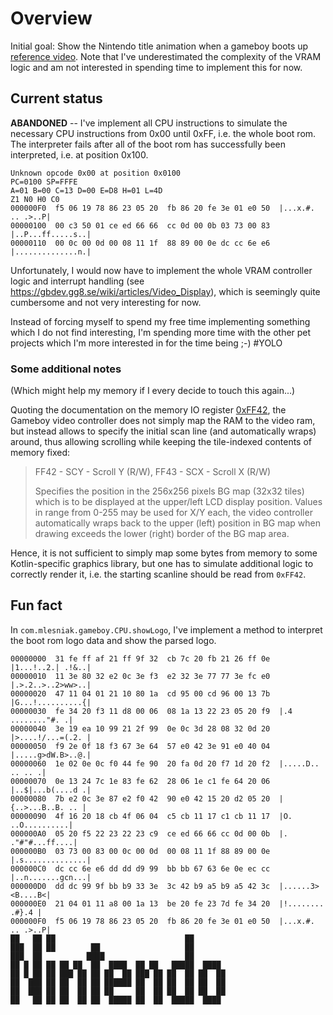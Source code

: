 # Overview

Initial goal: Show the Nintendo title animation when a gameboy 
boots up [reference video](https://www.youtube.com/watch?v=g9x6alnYvIU&ab_channel=i12bretro).
Note that I've underestimated the complexity of the VRAM logic
and am not interested in spending time to implement this for now.

## Current status

**ABANDONED** -- I've implement all CPU instructions to simulate the necessary CPU instructions from 
0x00 until 0xFF, i.e. the whole boot rom. The interpreter fails after all of the boot rom has successfully
been interpreted, i.e. at position 0x100.
```
Unknown opcode 0x00 at position 0x0100
PC=0100 SP=FFFE
A=01 B=00 C=13 D=00 E=D8 H=01 L=4D
Z1 N0 H0 C0
000000F0  f5 06 19 78 86 23 05 20  fb 86 20 fe 3e 01 e0 50  |...x.#. .. .>..P|
00000100  00 c3 50 01 ce ed 66 66  cc 0d 00 0b 03 73 00 83  |..P...ff.....s..|
00000110  00 0c 00 0d 00 08 11 1f  88 89 00 0e dc cc 6e e6  |..............n.|
```
Unfortunately, I would now have to implement the whole VRAM controller logic 
and interrupt handling (see https://gbdev.gg8.se/wiki/articles/Video_Display), 
which is seemingly quite cumbersome and not very interesting for now. 

Instead of forcing myself to spend my free time implementing something which
I do not find interesting, I'm spending more time with the other pet projects
which I'm more interested in for the time being ;-) #YOLO

### Some additional notes

(Which might help my memory if I every decide to touch this again...)

Quoting the documentation on the memory IO register [0xFF42](https://gbdev.gg8.se/wiki/articles/Video_Display#FF42_-_SCY_-_Scroll_Y_.28R.2FW.29.2C_FF43_-_SCX_-_Scroll_X_.28R.2FW.29), 
the Gameboy video controller does not simply map the RAM to the video ram, but
instead allows to specify the initial scan line (and automatically wraps) around,
thus allowing scrolling while keeping the tile-indexed contents of memory fixed:

> FF42 - SCY - Scroll Y (R/W), FF43 - SCX - Scroll X (R/W)
> >
> Specifies the position in the 256x256 pixels BG map (32x32 tiles) which is to 
> be displayed at the upper/left LCD display position. Values in range from 0-255 
> may be used for X/Y each, the video controller automatically wraps back to 
> the upper (left) position in BG map when drawing exceeds the lower (right) 
> border of the BG map area.

Hence, it is not sufficient to simply map some bytes from memory to some
Kotlin-specific graphics library, but one has to simulate additional logic
to correctly render it, i.e. the starting scanline should be read from `0xFF42`.

## Fun fact
In `com.mlesniak.gameboy.CPU.showLogo`, I've implement a method to interpret the boot rom logo data and show the
parsed logo. 

```
00000000  31 fe ff af 21 ff 9f 32  cb 7c 20 fb 21 26 ff 0e  |1...!..2.| .!&..|
00000010  11 3e 80 32 e2 0c 3e f3  e2 32 3e 77 77 3e fc e0  |.>.2..>..2>ww>..|
00000020  47 11 04 01 21 10 80 1a  cd 95 00 cd 96 00 13 7b  |G...!..........{|
00000030  fe 34 20 f3 11 d8 00 06  08 1a 13 22 23 05 20 f9  |.4 ........"#. .|
00000040  3e 19 ea 10 99 21 2f 99  0e 0c 3d 28 08 32 0d 20  |>....!/...=(.2. |
00000050  f9 2e 0f 18 f3 67 3e 64  57 e0 42 3e 91 e0 40 04  |.....g>dW.B>..@.|
00000060  1e 02 0e 0c f0 44 fe 90  20 fa 0d 20 f7 1d 20 f2  |.....D.. .. .. .|
00000070  0e 13 24 7c 1e 83 fe 62  28 06 1e c1 fe 64 20 06  |..$|...b(....d .|
00000080  7b e2 0c 3e 87 e2 f0 42  90 e0 42 15 20 d2 05 20  |{..>...B..B. .. |
00000090  4f 16 20 18 cb 4f 06 04  c5 cb 11 17 c1 cb 11 17  |O. ..O..........|
000000A0  05 20 f5 22 23 22 23 c9  ce ed 66 66 cc 0d 00 0b  |. ."#"#...ff....|
000000B0  03 73 00 83 00 0c 00 0d  00 08 11 1f 88 89 00 0e  |.s..............|
000000C0  dc cc 6e e6 dd dd d9 99  bb bb 67 63 6e 0e ec cc  |..n.......gcn...|
000000D0  dd dc 99 9f bb b9 33 3e  3c 42 b9 a5 b9 a5 42 3c  |......3><B....B<|
000000E0  21 04 01 11 a8 00 1a 13  be 20 fe 23 7d fe 34 20  |!........ .#}.4 |
000000F0  f5 06 19 78 86 23 05 20  fb 86 20 fe 3e 01 e0 50  |...x.#. .. .>..P|
██   ██ ██                             ██       
███  ██ ██        ██                   ██       
███  ██          ████                  ██       
██ █ ██ ██ ██ ██  ██  ████  ██ ██   █████  ████ 
██ █ ██ ██ ███ ██ ██ ██  ██ ███ ██ ██  ██ ██  ██
██  ███ ██ ██  ██ ██ ██████ ██  ██ ██  ██ ██  ██
██  ███ ██ ██  ██ ██ ██     ██  ██ ██  ██ ██  ██
██   ██ ██ ██  ██ ██  █████ ██  ██  █████  ████ 

```